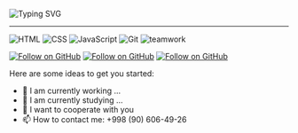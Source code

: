 ![Typing SVG](https://readme-typing-svg.herokuapp.com?size=38&duration=4000&color=KAALL&lines=Hello+how+are+you;I'm+Odil+Shukurboyev;and+Frontend+Developer)
<hr/>

![HTML](https://img.shields.io/badge/HTML-orange)
![CSS](https://img.shields.io/badge/CSS-blue?logo=CSS)
![JavaScript](https://img.shields.io/badge/JavaScript-ES6+-yellow?logo=javascript)
![Git](https://img.shields.io/badge/Git-gray?logo=Git)
![teamwork](https://img.shields.io/badge/teamwork-cyan)

[![Follow on GitHub](https://img.shields.io/badge/GitHub-white?style=for-the-badge&logo=github&logoColor=black)](https://github.com/shukurboyevodil)
[![Follow on GitHub](https://img.shields.io/badge/Linked-in-blue?style=for-the-badge)](https://linkedin.com/OdilShukurboyev)
[![Follow on GitHub](https://img.shields.io/badge/telegtam-blue?style=for-the-badge&logo=telegram&logoColor=white)](https://t.me/Odil)






Here are some ideas to get you started:

- 🔭 I am currently working ...
- 🌱 I am currently studying ...
- 👯 I want to cooperate with you
- 📫 How to contact me: +998 (90) 606-49-26
